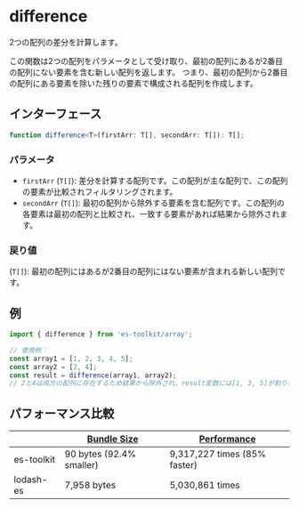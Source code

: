 # difference

2つの配列の差分を計算します。

この関数は2つの配列をパラメータとして受け取り、最初の配列にあるが2番目の配列にない要素を含む新しい配列を返します。
つまり、最初の配列から2番目の配列にある要素を除いた残りの要素で構成される配列を作成します。

## インターフェース

```typescript
function difference<T>(firstArr: T[], secondArr: T[]): T[];
```

### パラメータ

- `firstArr` (`T[]`): 差分を計算する配列です。この配列が主な配列で、この配列の要素が比較されフィルタリングされます。
- `secondArr` (`T[]`): 最初の配列から除外する要素を含む配列です。この配列の各要素は最初の配列と比較され、一致する要素があれば結果から除外されます。

### 戻り値

(`T[]`): 最初の配列にはあるが2番目の配列にはない要素が含まれる新しい配列です。

## 例

```typescript
import { difference } from 'es-toolkit/array';

// 使用例：
const array1 = [1, 2, 3, 4, 5];
const array2 = [2, 4];
const result = difference(array1, array2);
// 2と4は両方の配列に存在するため結果から除外され、result変数には[1, 3, 5]が割り当てられます。
```

## パフォーマンス比較

|            | [Bundle Size](../../bundle-size.md) | [Performance](../../performance.md) |
| ---------- | ----------------------------------- | ----------------------------------- |
| es-toolkit | 90 bytes (92.4% smaller)            | 9,317,227 times (85% faster)        |
| lodash-es  | 7,958 bytes                         | 5,030,861 times                     |
